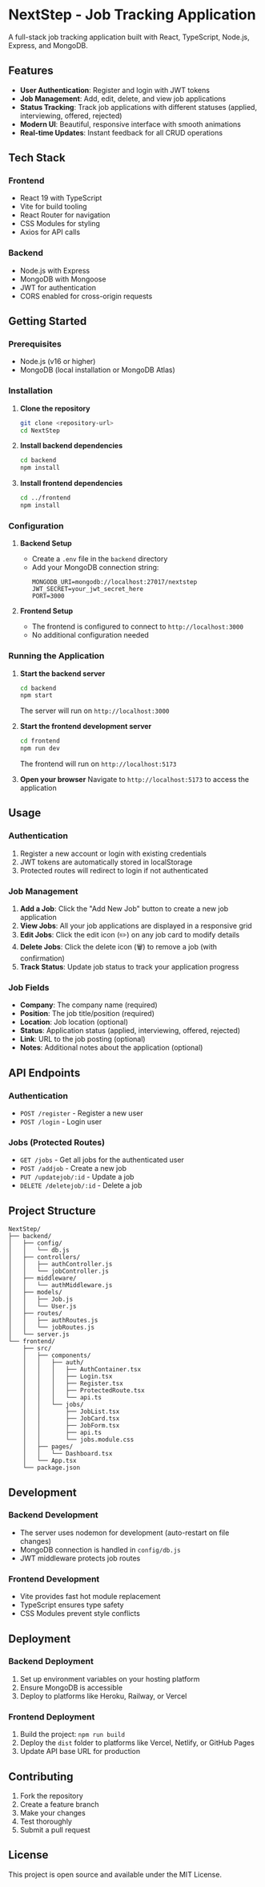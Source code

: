 # NextStep - Job Tracking Application

A full-stack job tracking application built with React, TypeScript, Node.js, Express, and MongoDB.

## Features

- **User Authentication**: Register and login with JWT tokens
- **Job Management**: Add, edit, delete, and view job applications
- **Status Tracking**: Track job applications with different statuses (applied, interviewing, offered, rejected)
- **Modern UI**: Beautiful, responsive interface with smooth animations
- **Real-time Updates**: Instant feedback for all CRUD operations

## Tech Stack

### Frontend
- React 19 with TypeScript
- Vite for build tooling
- React Router for navigation
- CSS Modules for styling
- Axios for API calls

### Backend
- Node.js with Express
- MongoDB with Mongoose
- JWT for authentication
- CORS enabled for cross-origin requests

## Getting Started

### Prerequisites
- Node.js (v16 or higher)
- MongoDB (local installation or MongoDB Atlas)

### Installation

1. **Clone the repository**
   ```bash
   git clone <repository-url>
   cd NextStep
   ```

2. **Install backend dependencies**
   ```bash
   cd backend
   npm install
   ```

3. **Install frontend dependencies**
   ```bash
   cd ../frontend
   npm install
   ```

### Configuration

1. **Backend Setup**
   - Create a `.env` file in the `backend` directory
   - Add your MongoDB connection string:
     ```
     MONGODB_URI=mongodb://localhost:27017/nextstep
     JWT_SECRET=your_jwt_secret_here
     PORT=3000
     ```

2. **Frontend Setup**
   - The frontend is configured to connect to `http://localhost:3000`
   - No additional configuration needed

### Running the Application

1. **Start the backend server**
   ```bash
   cd backend
   npm start
   ```
   The server will run on `http://localhost:3000`

2. **Start the frontend development server**
   ```bash
   cd frontend
   npm run dev
   ```
   The frontend will run on `http://localhost:5173`

3. **Open your browser**
   Navigate to `http://localhost:5173` to access the application

## Usage

### Authentication
1. Register a new account or login with existing credentials
2. JWT tokens are automatically stored in localStorage
3. Protected routes will redirect to login if not authenticated

### Job Management
1. **Add a Job**: Click the "Add New Job" button to create a new job application
2. **View Jobs**: All your job applications are displayed in a responsive grid
3. **Edit Jobs**: Click the edit icon (✏️) on any job card to modify details
4. **Delete Jobs**: Click the delete icon (🗑️) to remove a job (with confirmation)
5. **Track Status**: Update job status to track your application progress

### Job Fields
- **Company**: The company name (required)
- **Position**: The job title/position (required)
- **Location**: Job location (optional)
- **Status**: Application status (applied, interviewing, offered, rejected)
- **Link**: URL to the job posting (optional)
- **Notes**: Additional notes about the application (optional)

## API Endpoints

### Authentication
- `POST /register` - Register a new user
- `POST /login` - Login user

### Jobs (Protected Routes)
- `GET /jobs` - Get all jobs for the authenticated user
- `POST /addjob` - Create a new job
- `PUT /updatejob/:id` - Update a job
- `DELETE /deletejob/:id` - Delete a job

## Project Structure

```
NextStep/
├── backend/
│   ├── config/
│   │   └── db.js
│   ├── controllers/
│   │   ├── authController.js
│   │   └── jobController.js
│   ├── middleware/
│   │   └── authMiddleware.js
│   ├── models/
│   │   ├── Job.js
│   │   └── User.js
│   ├── routes/
│   │   ├── authRoutes.js
│   │   └── jobRoutes.js
│   └── server.js
└── frontend/
    ├── src/
    │   ├── components/
    │   │   ├── auth/
    │   │   │   ├── AuthContainer.tsx
    │   │   │   ├── Login.tsx
    │   │   │   ├── Register.tsx
    │   │   │   ├── ProtectedRoute.tsx
    │   │   │   └── api.ts
    │   │   └── jobs/
    │   │       ├── JobList.tsx
    │   │       ├── JobCard.tsx
    │   │       ├── JobForm.tsx
    │   │       ├── api.ts
    │   │       └── jobs.module.css
    │   ├── pages/
    │   │   └── Dashboard.tsx
    │   └── App.tsx
    └── package.json
```

## Development

### Backend Development
- The server uses nodemon for development (auto-restart on file changes)
- MongoDB connection is handled in `config/db.js`
- JWT middleware protects job routes

### Frontend Development
- Vite provides fast hot module replacement
- TypeScript ensures type safety
- CSS Modules prevent style conflicts

## Deployment

### Backend Deployment
1. Set up environment variables on your hosting platform
2. Ensure MongoDB is accessible
3. Deploy to platforms like Heroku, Railway, or Vercel

### Frontend Deployment
1. Build the project: `npm run build`
2. Deploy the `dist` folder to platforms like Vercel, Netlify, or GitHub Pages
3. Update API base URL for production

## Contributing

1. Fork the repository
2. Create a feature branch
3. Make your changes
4. Test thoroughly
5. Submit a pull request

## License

This project is open source and available under the MIT License. 